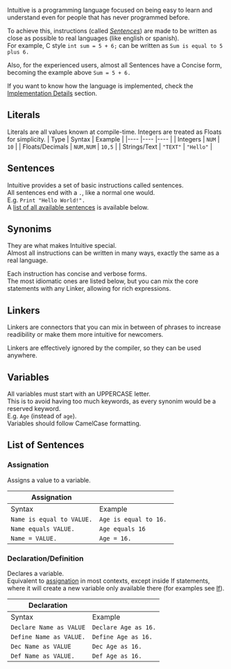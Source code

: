 Intuitive is a programming language focused on being easy to learn and understand even for people that has never programmed before.  

To achieve this, instructions (called [_Sentences_](#sentences)) are made to be written as close as possible to real languages (like english or spanish).  
For example, C style `int sum = 5 + 6;` can be written as `Sum is equal to 5 plus 6.` 

Also, for the experienced users, almost all Sentences have a Concise form, becoming the example above `Sum = 5 + 6.`

If you want to know how the language is implemented, check the [Implementation Details](#implementation-details) section.

## Literals
Literals are all values known at compile-time. 
Integers are treated as Floats for simplicity. 
| Type            | Syntax    | Example   |
|----             |----       |----       |
| Integers        | `NUM`     | `10`      |
| Floats/Decimals | `NUM,NUM` | `10,5`    |
| Strings/Text    | `"TEXT"`  | `"Hello"` |

## Sentences
Intuitive provides a set of basic instructions called sentences.  
All sentences end with a `.`, like a normal one would.  
E.g. `Print "Hello World!".`  
A [list of all available sentences](#list-of-sentences) is available below. 

## Synonims
They are what makes Intuitive special.  
Almost all instructions can be written in many ways, exactly the same as a real language.

Each instruction has concise and verbose forms.  
The most idiomatic ones are listed below, but you can mix the core statements with any Linker, allowing for rich expressions.

## Linkers
Linkers are connectors that you can mix in between of phrases to increase readibility or make them more intuitive for newcomers.

Linkers are effectively ignored by the compiler, so they can be used anywhere.

## Variables
All variables must start with an UPPERCASE letter.  
This is to avoid having too much keywords, as every synonim would be a reserved keyword.  
E.g. `Age` (instead of `age`).  
Variables should follow CamelCase formatting.

## **List of Sentences**
### **Assignation**
Assigns a value to a variable.

| Assignation              |                       |
| ---                      | ---                   |
 Syntax                    | Example               |
 `Name is equal to VALUE.` | `Age is equal to 16. `|   
 `Name equals VALUE.     ` | `Age equals 16       `| 
 `Name = VALUE.          ` | `Age = 16.           `|        

### **Declaration/Definition**
Declares a variable.  
Equivalent to [assignation](#assignation) in most contexts, except inside If statements, where it will create a new variable only available there (for examples see [If](#if)).

| Declaration               |                       |
|---                        |---                    |
| Syntax                    | Example               |
| `Declare Name as VALUE`   | `Declare Age as 16.`  |
| `Define Name as VALUE.`   | `Define Age as 16.`   |
| `Dec Name as VALUE`       | `Dec Age as 16.`      |
| `Def Name as VALUE.`      | `Def Age as 16.`      |

